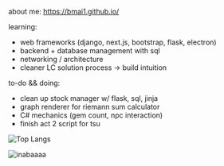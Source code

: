 about me: https://bmai1.github.io/

learning:
- web frameworks (django, next.js, bootstrap, flask, electron)
- backend + database management with sql 
- networking / architecture
- cleaner LC solution process -> build intuition

to-do && doing:
- clean up stock manager w/ flask, sql, jinja
- graph renderer for riemann sum calculator 
- C# mechanics (gem count, npc interaction)
- finish act 2 script for tsu
  
![Top Langs](https://github-readme-stats.vercel.app/api/top-langs/?username=bmai1&layout=compact&theme=dracula)
<br>

![inabaaaa](https://github.com/bmai1/bmai1/assets/104703637/690a4203-a03a-47b6-b09b-bfece6c78950)


